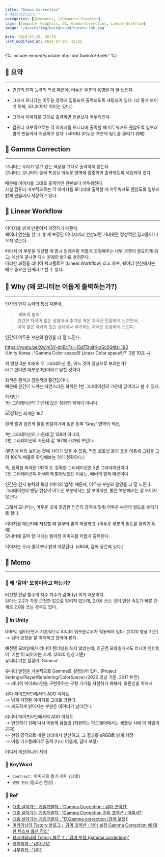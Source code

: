 ```yaml
---
title: "Gamma Correction"
# description: ""
categories: [💫Computer, 🌕Computer-Graphics]
tags: [Computer-Graphics, CG, Gamma-Correction, Linear-Workflow]
image: "/assets/img/background/kururu-lab.jpg"

date: 2024-07-25. 20:39
last_modified_at: 2024-07-26. 12:22
---
```


{% include embed/youtube.html id='Xwlm5V-bnBc' %}

## 💫 요약

---

- 인간의 인지 능력의 특성 때문에, 어두운 부분의 음영을 더 잘 느낀다.

- 그래서 모니터는 어두운 영역에 집중되어 출력되도록 세팅되어 있다. (더 좋게 보이기 위해, 모니터마다 차이는 있다.)
- 그래서 이미지를 그대로 출력하면 원본보다 어두워진다.
- 컴퓨터 내부적으로는 각 이미지를 모니터에 출력할 때 어두워져도 괜찮도록 일부러 밝게 만들어서 저장하고 있다. (sRGB) (어두운 부분의 밀도를 올리기 위해)

## 💫 Gamma Correction

---

모니터는 우리가 알고 있는 색상을 그대로 출력하지 않는다.  
모니터는 모니터의 출력 특성상 어두운 영역에 집중되어 출력되도록 세팅되어 있다.  

때문에 이미지를 그대로 출력하면 원본보다 어두워진다.  
사실 컴퓨터 내부적으로는 각 이미지를 모니터에 출력할 때 어두워져도 괜찮도록 일부러 밝게 만들어서 저장하고 있다.  

## 💫 Linear Workflow

---

이미지를 밝게 만들어서 저장하기 때문에,  
쉐이더 연산을 할 때, 밝게 보정된 이미지끼리 연산되면 기대했던 정상적인 결과물이 나오지 않는다.  

따라서 이 부분을 계산할 때 잠시 원래처럼 어둡게 조절해주는 내부 과정이 필요하게 되고, 계산이 끝나면 다시 원래의 밝기로 돌려준다.  
이러한 과정을 리니어 워크플로우 (Linear Workflow) 라고 하며, 쉐이더 연산에서는 매우 중요한 단계라고 할 수 있다.  

## 💫 Why (왜 모니터는 어둡게 출력하는가?)

---

인간의 인지 능력의 특성 때문에,  

> '베버의 법칙'  
> 인간은 자극이 없는 상황에서 추가된 작은 자극은 민감하게 느끼면서,  
> 이미 많은 자극이 있는 상태에서 추가되는 자극은 둔감하게 느낀다.  

인간이 어두운 부분의 음영을 더 잘 느낀다.  

<https://youtu.be/Xwlm5V-bnBc?si=1SdTDuif4-zSc0Gt&t=190>  
(Unity Korea : 'Gamma Color space와 Linear Color space란?' 3분 10초 ~)  

위 영상 3분 10초의 두 그라데이션 중, 어느 것이 정상으로 보이는가?  
라고 한다면 대부분 1번이라고 답할 것이다.  

회색은 흰색과 검은색의 중간값이다.  
때문에 인간이 느끼는 자연스러운 회색은 1번 그라데이션의 가운데 값이라고 볼 수 있다.  

하지만 !  
1번 그라데이션의 가운데 값은 정확한 회색이 아니다.  

![정확한 회색은 187](https://img1.daumcdn.net/thumb/R1280x0/?scode=mtistory2&fname=https%3A%2F%2Ft1.daumcdn.net%2Fcfile%2Ftistory%2F26449A405483D53928)  

흰색 줄과 검은색 줄을 번갈아가며 놓은 왼쪽 'Gray' 영역의 색은,  

1번 그라데이션의 가운데 값 128이 아니라,  
2번 그라데이션의 가운데 값 187에 가까워 보인다.  

(환경에 따라 보이는 것에 차이가 있을 수 있음, 직접 포토샵 등의 툴을 이용해 그림을 그려 100% 배율로 확인해보는 것이 정확하다.)  

즉, 정확한 회색은 187이고, 정확한 그라데이션은 2번 그라데이션이다.  
2번 그라데이션이 어색하게 밝아보였던 이유는, 베버의 법칙 때문이다.  

인간은 인지 능력의 특성 (베버의 법칙) 때문에, 어두분 부분의 음영을 더 잘 느낀다.  
그라데이션의 밴딩 현상이 어두운 부분에서는 잘 보이지만, 밝은 부분에서는 잘 보이지 않는다.  

그래서 모니터는, 어두운 곳에 민감한 인간의 감각에 맞춰 어두운 부분의 밀도를 올리기로 했다.  

이미지를 메모리에 저장할 때 일부러 밝게 저장하고, (어두운 부분의 밀도를 올리기 위해)  
모니터에 출력 할 때에는 밝아진 이미지를 어둡게 출력한다.  

이미지는 우리 생각보다 밝게 저장된다. (sRGB, 감마 공간에 있다.)  

## 💫 Memo

---

### 🫧 왜 '감마' 보정이라고 하는가?

비선형 전달 함수의 지수 계수가 감마 (γ) 이기 때문이다.  
감마는 2.2가 가장 근접한 값으로 알려져 있는데, 2.0을 쓰는 것이 연산 속도가 빠른 관계로 2.0을 쓰는 경우도 있다.  

### 🫧 In Unity

URP로 넘어오면서 기본적으로 리니어 워크플로우가 적용되어 있다. (2020 영상 기준)  
-> 감마 보정을 잘 이해하고 있어야 한다.  

예전엔 모바일에서 리니어 렌더링을 쓰지 않았는데, 최근엔 모바일에서도 리니어 렌더링이 '기본'이 되어가는 추세. (2020 영상 기준)  
유니티 기본 설정이 'Gamma'  

유니티 엔진은 기본적으로 Gamma로 설정되어 있다. (Project Settings/Player/Rendering/ColorSpace) (2020 영상 기준, 2017 버전)  
-> 리니어 파이프라인을 구현못하는 구형 기기를 지원하기 위해서, 호환성을 위해서  

감마 파이프라인에서의 ADD 이펙트  
-> 밝게 저장된 이미지를 그대로 더한다.  
-> 과도하게 밝아지는 부분은 데이터가 날라간다.  

리니어 파이프라인에서의 ADD 이펙트  
-> 연산하기 전에 다시 어둡게 샘플링 (지원하는 하드웨어에서는 샘플링 시에 이 작업이 공짜)  
-> 선형 영역으로 내린 상태에서 연산하고, 그 결과를 sRGB로 밝게 저장  
-> 이를 디스플레이로 출력 (다시 어둡게, 감마 보정)  

어디서 계산하냐의 차이  

### 🫧 KeyWord

- `Contrast` : 이미지의 밝기 차이 (대비)
- `밴딩 현상` (등고선 현상) :

### 🫧 Ref

- [대충 살아가는 게임개발자 : 'Gamma Correction : 감마 코렉션'](https://chulin28ho.tistory.com/241)
- [대충 살아가는 게임개발자 : 'Gamma Correction 감마 코렉션 : 어째서?'](https://chulin28ho.tistory.com/242)
- [대충 살아가는 게임개발자 : '17.Gamma correction (감마 보정)'](https://chulin28ho.tistory.com/456)
- [미카이님의 Tistory 블로그 : '감마 코렉션 : 감마 보정 Gamma Correction 에 대한 텍스쳐 옵션 정리'](https://boysboy3.tistory.com/58)
- [붕대마음님의 Tistory 블로그 : '감마 보정 (gamma correction)'](https://mgun.tistory.com/1166)
- [위키백과 : '감마보정'](https://ko.wikipedia.org/wiki/감마_보정)
- [나무위키 : '감마'](https://namu.wiki/w/감마#s-2)
